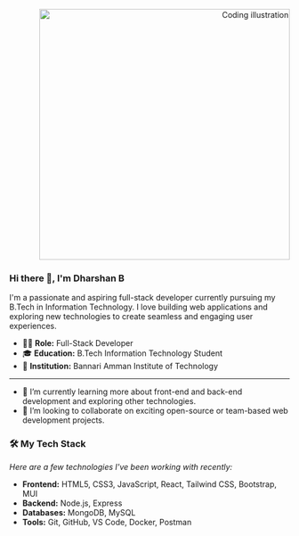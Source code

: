 <p align="right">
  <img src="https://raw.githubusercontent.com/sanjay-kv/sanjay-kv/main/Assets/illustration.png" alt="Coding illustration" width="450">
</p>

### Hi there 👋, I'm Dharshan B

I'm a passionate and aspiring full-stack developer currently pursuing my B.Tech in Information Technology. I love building web applications and exploring new technologies to create seamless and engaging user experiences.

- 👨‍💻 **Role:** Full-Stack Developer
- 🎓 **Education:** B.Tech Information Technology Student
- 📍 **Institution:** Bannari Amman Institute of Technology

---

- 🌱 I’m currently learning more about front-end and back-end development and exploring other technologies.
- 👯 I’m looking to collaborate on exciting open-source or team-based web development projects.

### 🛠️ My Tech Stack
*Here are a few technologies I've been working with recently:*

- **Frontend:** HTML5, CSS3, JavaScript, React, Tailwind CSS, Bootstrap, MUI
- **Backend:** Node.js, Express
- **Databases:** MongoDB, MySQL
- **Tools:** Git, GitHub, VS Code, Docker, Postman
